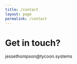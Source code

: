 ```yaml
---
title: /contact
layout: page
permalink: /contact
---
```


# Get in touch?

<!-- <form>
  <input type="text" id="name" name="name" placeholder="name:" autocomplete="off">
  <input type="text" id="email" name="email" placeholder="email:" autocomplete="off">
  <textarea rows="5" id="message" name="message" placeholder="message:" autocomplete="off"></textarea>
  <input type="submit" value="[ submit ]">
</form> -->

<div>jessethompson@tycoon.systems</div>
<br /><br />